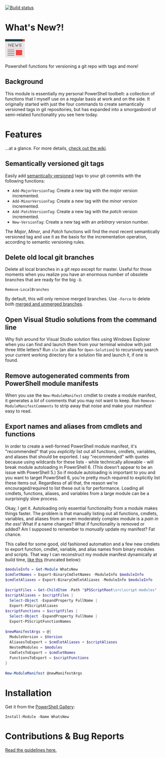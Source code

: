 [![Build status](https://ci.appveyor.com/api/projects/status/rsvlu24m8jdxdbql?svg=true)](https://ci.appveyor.com/project/refactorsaurusrex/whats-new)

# What's New?!

![whats-new](/whats-new.png) 

Powershell functions for versioning a git repo with tags and more!

## Background

This module is essentially my personal PowerShell toolbelt: a collection of functions that I myself use on a regular basis at work and on the side. It originally started with just the four commands to create semantically versioned tags in git repositories, but has expanded into a smorgasbord of semi-related functionality you see here today. 

# Features 
...at a glance. For more details, [check out the wiki](https://github.com/refactorsaurusrex/whats-new/wiki).

## Semantically versioned git tags

Easily add [semantically versioned](https://semver.org/) tags to your git commits with the following functions:

- `Add-MajorVersionTag`: Create a new tag with the *major* version incremented.
- `Add-MinorVersionTag`: Create a new tag with the *minor* version incremented.
- `Add-PatchVersionTag`: Create a new tag with the *patch* version incremented.
- `New-VersionTag`: Create a new tag with an *arbitrary* version number.

The *Major*, *Minor*, and *Patch* functions will find the most recent semantically versioned tag and use it as the basis for the incrementation operation, according to semantic versioning rules. 

## Delete old local git branches

Delete all local branches in a git repo except for master. Useful for those moments when you realize you have an enormous number of obsolete branches that are ready for the big `-D`.

`Remove-LocalBranches`

By default, this will only remove merged branches. Use `-Force` to delete both [merged and unmerged branches](https://git-scm.com/docs/git-branch#git-branch--d).

## Open Visual Studio solutions from the command line

Why fish around for Visual Studio solution files using Windows Explorer when you can find and launch them from your terminal window with just three little letters? Run `sln` (an alias for `Open-Solution`) to recursively search your current working directory for a solution file and launch it, if one is found.

## Remove autogenerated comments from PowerShell module manifests

When you use the `New-ModuleManifest` cmdlet to create a module manifest, it generates a _lot_ of comments that you may not want to keep. Run `Remove-ModuleManifestComments` to strip away that noise and make your manifest easy to read.

## Export names and aliases from cmdlets and functions

In order to create a well-formed PowerShell module manifest, it's "recommended" that you _explicitly_ list out all functions, cmdlets, variables, and aliases that should be exported. I say "recommended" with quotes because using wildcards for these lists - while technically allowable - will break module autoloading in PowerShell 6. (This doesn't appear to be an issue with PowerShell 5.) So if module autoloading is important to you and you want to target PowerShell 6, you're pretty much required to explicitly list these items out. Regardless of all that, the reason we're encouraged/required to list these out is for performance. Loading all cmdlets, functions, aliases, and variables from a large module can be a surprisingly slow process. 

Okay, I get it. Autoloading only essential functionality from a module makes things faster. The problem is that manually listing out all functions, cmdlets, variables, and aliases from an even moderately complex module is a _pain in the ass!_ What if a name changes? What if functionality is removed or added? Am I supposed to remember to *manually* update my manifest? Fat chance.

This called for some good, old fashioned automation and a few new cmdlets to export function, cmdlet, variable, and alias names from binary modules and scripts. That way I can reconstruct my module manifest dynamically at build time, [like this](https://github.com/refactorsaurusrex/whats-new/blob/master/build.ps1#L32-L70) (truncated below):

```powershell
$moduleInfo = Get-Module WhatsNew
$cmdletNames = Export-BinaryCmdletNames -ModuleInfo $moduleInfo
$cmdletAliases = Export-BinaryCmdletAliases -ModuleInfo $moduleInfo

$scriptFiles = Get-ChildItem -Path "$PSScriptRoot\src\script-modules" -File
$scriptAliases = $scriptFiles | 
  Select-Object -ExpandProperty FullName | 
  Export-PSScriptAliases
$scriptFunctions = $scriptFiles | 
  Select-Object -ExpandProperty FullName | 
  Export-PSScriptFunctionNames

$newManifestArgs = @{
  ModuleVersion = $Version
  AliasesToExport = $cmdletAliases + $scriptAliases
  NestedModules = $modules
  CmdletsToExport = $cmdletNames
  FunctionsToExport = $scriptFunctions
}

New-ModuleManifest @newManifestArgs
```



# Installation

Get it from the [PowerShell Gallery](https://www.powershellgallery.com/packages/WhatsNew): 

`Install-Module -Name WhatsNew`

# Contributions & Bug Reports

[Read the guidelines here.](/CONTRIBUTING.MD) 
